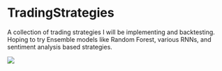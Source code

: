 # TradingStrategies

A collection of trading strategies I will be implementing and backtesting. Hoping to try Ensemble models like Random Forest, various RNNs, and sentiment analysis based strategies.

<img src="https://imgs.xkcd.com/comics/engineer_syllogism.png">
